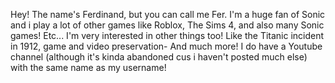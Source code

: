 Hey! The name's Ferdinand, but you can call me Fer.
I'm a huge fan of Sonic and i play a lot of other games like Roblox, The Sims 4, and also many Sonic games! Etc...
I'm very interested in other things too! Like the Titanic incident in 1912, game and video preservation- And much more!
I do have a Youtube channel (although it's kinda abandoned cus i haven't posted much else) with the same name as my username!
